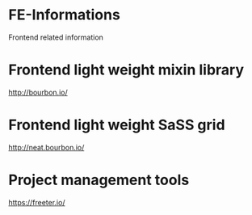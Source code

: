 # FE-Informations
Frontend related information

# Frontend light weight mixin library
http://bourbon.io/

# Frontend light weight SaSS grid
http://neat.bourbon.io/

# Project management tools
https://freeter.io/



